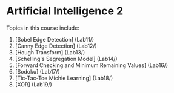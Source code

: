 Artificial Intelligence 2
=======================

Topics in this course include:

1. [Sobel Edge Detection] (Lab11/)
2. [Canny Edge Detection] (Lab12/)
3. [Hough Transform] (Lab13/)
4. [Schelling's Segregation Model] (Lab14/)
5. [Forward Checking and Minimum Remaining Values] (Lab16/)
6. [Sodoku] (Lab17/)
7. [Tic-Tac-Toe Michie Learning] (Lab18/)
8. [XOR] (Lab19/)

